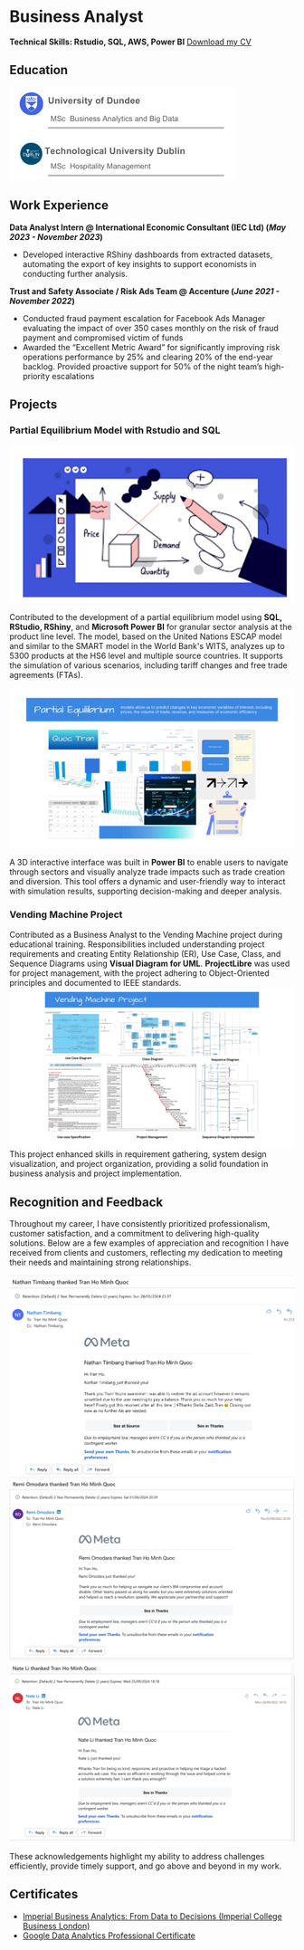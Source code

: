 
# Business Analyst

 **Technical Skills: Rstudio, SQL, AWS, Power BI**
[Download my CV](https://drive.google.com/uc?export=download&id=1wL1vZgZ0AyANRwpfPNhNLhz938PjnPeE)

## Education
![Educationl](/assets/edu3.png)  	


## Work Experience
 **Data Analyst Intern @ International Economic Consultant (IEC Ltd) (_May 2023 - November 2023_)**
 - Developed interactive RShiny dashboards from extracted datasets, automating the export of key insights to support economists in conducting further analysis.

**Trust and Safety Associate / Risk Ads Team  @ Accenture (_June 2021 - November 2022_)**
 - Conducted fraud payment escalation for Facebook Ads Manager evaluating the impact of over 350 cases monthly on the risk of fraud payment and compromised victim of funds
 - Awarded the “Excellent Metric Award” for significantly improving risk operations performance by 25% and clearing 20% of the end-year backlog. Provided proactive support for 50% of the night team’s high-priority escalations

## Projects
### Partial Equilibrium Model with Rstudio and SQL

![PE Model0](/assets/DS.png)

Contributed to the development of a partial equilibrium model using **SQL, RStudio, RShiny**, and **Microsoft Power BI** for granular sector analysis at the product line level. The model, based on the United Nations ESCAP model and similar to the SMART model in the World Bank's WITS, analyzes up to 5300 products at the HS6 level and multiple source countries. It supports the simulation of various scenarios, including tariff changes and free trade agreements (FTAs).

![PE Model](/assets/PE1.png)

A 3D interactive interface was built in **Power BI** to enable users to navigate through sectors and visually analyze trade impacts such as trade creation and diversion. This tool offers a dynamic and user-friendly way to interact with simulation results, supporting decision-making and deeper analysis.


### Vending Machine Project 

Contributed as a Business Analyst to the Vending Machine project during educational training. Responsibilities included understanding project requirements and creating Entity Relationship (ER), Use Case, Class, and Sequence Diagrams using **Visual Diagram for UML**. **ProjectLibre** was used for project management, with the project adhering to Object-Oriented principles and documented to IEEE standards.
![Vending Machine](/assets/SE.png)
This project enhanced skills in requirement gathering, system design visualization, and project organization, providing a solid foundation in business analysis and project implementation.

## Recognition and Feedback

Throughout my career, I have consistently prioritized professionalism, customer satisfaction, and a commitment to delivering high-quality solutions. Below are a few examples of appreciation and recognition I have received from clients and customers, reflecting my dedication to meeting their needs and maintaining strong relationships. 

![Thankyou](/assets/tks1.png)
![Thankyou](/assets/tks2.png)
![Thankyou](/assets/tks3.png)

These acknowledgements highlight my ability to address challenges efficiently, provide timely support, and go above and beyond in my work.


## Certificates 
- [Imperial Business Analytics: From Data to Decisions (Imperial College Business London)](https://images.credential.net/embed/4gfsochf.png)
- [Google Data Analytics Professional Certificate](https://coursera.org/share/fa885e62e429be528ce0f547ac4d8ffd)


